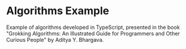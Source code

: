 # Algorithms Example
Example of algorithms developed in TypeScript, presented in the book "Grokking Algorithms: An Illustrated Guide for Programmers and Other Curious People" by Aditya Y. Bhargava.
